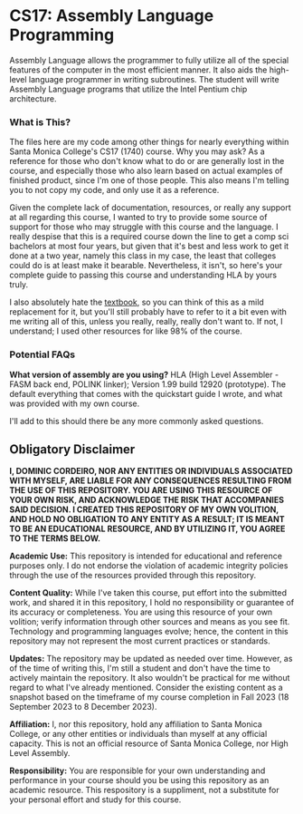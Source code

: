 # CS17: Assembly Language Programming
Assembly Language allows the programmer to fully utilize all of the special features of the computer in the most efficient manner. It also aids the high-level language programmer in writing subroutines. The student will write Assembly Language programs that utilize the Intel Pentium chip architecture.

### What is This?
The files here are my code among other things for nearly everything within Santa Monica College's CS17 (1740) course. Why you may ask? As a reference for those who don't know what to do or are generally lost in the course, and especially those who also learn based on actual examples of finished product, since I'm one of those people. This also means I'm telling you to not copy my code, and only use it as a reference.

Given the complete lack of documentation, resources, or really any support at all regarding this course, I wanted to try to provide some source of support for those who may struggle with this course and the language. I really despise that this is a required course down the line to get a comp sci bachelors at most four years, but given that it's best and less work to get it done at a two year, namely this class in my case, the least that colleges could do is at least make it bearable. Nevertheless, it isn't, so here's your complete guide to passing this course and understanding HLA by yours truly.

I also absolutely hate the [textbook](https://drive.google.com/file/d/1vSHU0EFNvhYojpBVP5A3-jagyOX8XS2E/view?usp=sharing), so you can think of this as a mild replacement for it, but you'll still probably have to refer to it a bit even with me writing all of this, unless you really, really, really don't want to. If not, I understand; I used other resources for like 98% of the course.

### Potential FAQs
**What version of assembly are you using?** HLA (High Level Assembler - FASM back end, POLINK linker); Version 1.99 build 12920 (prototype). The default everything that comes with the quickstart guide I wrote, and what was provided with my own course.

I'll add to this should there be any more commonly asked questions.

## Obligatory Disclaimer
**I, DOMINIC CORDEIRO, NOR ANY ENTITIES OR INDIVIDUALS ASSOCIATED WITH MYSELF, ARE LIABLE FOR ANY CONSEQUENCES RESULTING FROM THE USE OF THIS REPOSITORY. YOU ARE USING THIS RESOURCE OF YOUR OWN RISK, AND ACKNOWLEDGE THE RISK THAT ACCOMPANIES SAID DECISION. I CREATED THIS REPOSITORY OF MY OWN VOLITION, AND HOLD NO OBLIGATION TO ANY ENTITY AS A RESULT; IT IS MEANT TO BE AN EDUCATIONAL RESOURCE, AND BY UTILIZING IT, YOU AGREE TO THE TERMS BELOW.**

**Academic Use:** This repository is intended for educational and reference purposes only. I do not endorse the violation of academic integrity policies through the use of the resources provided through this repository.

**Content Quality:** While I've taken this course, put effort into the submitted work, and shared it in this repository, I hold no responsibility or guarantee of its accuracy or completeness. You are using this resource of your own volition; verify information through other sources and means as you see fit. Technology and programming languages evolve; hence, the content in this repository may not represent the most current practices or standards.

**Updates:** The repository may be updated as needed over time. However, as of the time of writing this, I'm still a student and don't have the time to actively maintain the repository. It also wouldn't be practical for me without regard to what I've already mentioned. Consider the existing content as a snapshot based on the timeframe of my course completion in Fall 2023 (18 September 2023 to 8 December 2023).

**Affiliation:** I, nor this repository, hold any affiliation to Santa Monica College, or any other entities or individuals than myself at any official capacity. This is not an official resource of Santa Monica College, nor High Level Assembly.

**Responsibility:** You are responsible for your own understanding and performance in your course should you be using this repository as an academic resource. This respository is a suppliment, not a substitute for your personal effort and study for this course.
